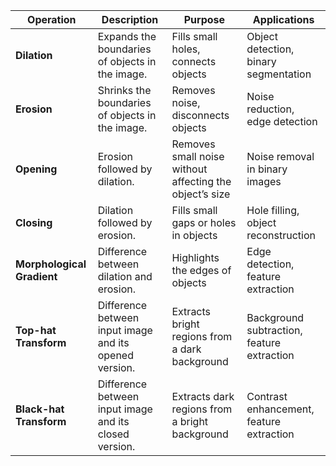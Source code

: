 | **Operation**        | **Description**                                                                      | **Purpose**                                | **Applications**                                          |
|----------------------|--------------------------------------------------------------------------------------|--------------------------------------------|-----------------------------------------------------------|
| **Dilation**         | Expands the boundaries of objects in the image.                                      | Fills small holes, connects objects        | Object detection, binary segmentation                     |
| **Erosion**          | Shrinks the boundaries of objects in the image.                                      | Removes noise, disconnects objects         | Noise reduction, edge detection                           |
| **Opening**          | Erosion followed by dilation.                                                        | Removes small noise without affecting the object’s size | Noise removal in binary images                            |
| **Closing**          | Dilation followed by erosion.                                                        | Fills small gaps or holes in objects       | Hole filling, object reconstruction                       |
| **Morphological Gradient** | Difference between dilation and erosion.                                         | Highlights the edges of objects            | Edge detection, feature extraction                        |
| **Top-hat Transform** | Difference between input image and its opened version.                               | Extracts bright regions from a dark background | Background subtraction, feature extraction               |
| **Black-hat Transform** | Difference between input image and its closed version.                              | Extracts dark regions from a bright background | Contrast enhancement, feature extraction                  |
